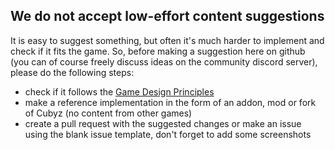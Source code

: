 ## We do not accept low-effort content suggestions

It is easy to suggest something, but often it's much harder to implement and check if it fits the game.
So, before making a suggestion here on github (you can of course freely discuss ideas on the community discord server), please do the following steps:

- check if it follows the [Game Design Principles](https://github.com/PixelGuys/Cubyz/blob/master/GAME_DESIGN_PRINCIPLES.md)
- make a reference implementation in the form of an addon, mod or fork of Cubyz (no content from other games)
- create a pull request with the suggested changes or make an issue using the blank issue template, don't forget to add some screenshots